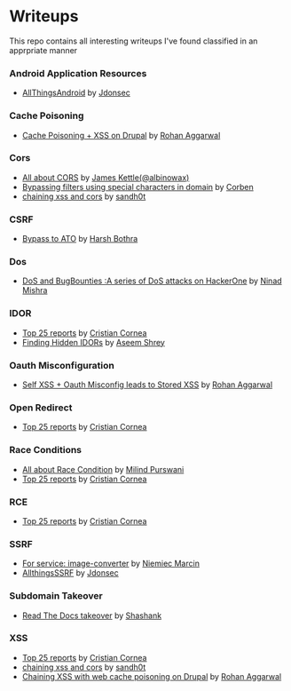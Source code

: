 # Writeups
This repo contains all interesting writeups I've found classified in an apprpriate manner

### Android Application Resources
- [AllThingsAndroid](https://github.com/jdonsec/AllThingsAndroid) by [Jdonsec](https://github.com/jdonsec)

### Cache Poisoning
- [Cache Poisoning + XSS on Drupal](https://medium.com/@nahoragg/chaining-cache-poisoning-to-stored-xss-b910076bda4f) by [Rohan Aggarwal](https://twitter.com/nahoragg)

### Cors
- [All about CORS](https://portswigger.net/research/exploiting-cors-misconfigurations-for-bitcoins-and-bounties) by [James Kettle(@albinowax)](https://twitter.com/albinowax)
- [Bypassing filters using special characters in domain](https://www.corben.io/tricky-CORS/) by [Corben](https://twitter.com/hacker_)
- [chaining xss and cors](https://medium.com/bugbountywriteup/think-outside-the-scope-advanced-cors-exploitation-techniques-dad019c68397) by [sandh0t](https://twitter.com/sandh0t)

### CSRF
-  [Bypass to ATO](https://medium.com/bugbountywriteup/lets-bypass-csrf-protection-password-confirmation-to-takeover-victim-accounts-d-4a21297847ff) by [Harsh Bothra](https://twitter.com/harshbothra_)

### Dos
- [DoS and BugBounties :A series of DoS attacks on HackerOne](https://medium.com/@NinadMishra/dos-and-bugbounties-a-series-of-dos-attacks-on-hackerone-9c8316e192c9) by [Ninad Mishra](https://medium.com/@NinadMishra)

### IDOR 
- [Top 25 reports](https://medium.com/@corneacristian/top-25-idor-bug-bounty-reports-ba8cd59ad331) by [Cristian Cornea](https://medium.com/@corneacristian)
- [Finding Hidden IDORs](https://medium.com/@aseem.shrey/attention-to-details-a-curious-case-of-multiple-idors-5a4417ba8848) by [Aseem Shrey](https://twitter.com/AseemShrey)

### Oauth Misconfiguration
- [Self XSS + Oauth Misconfig leads to Stored XSS](https://nahoragg.github.io/bugbounty/2019/01/27/Chaining-Tricky-OAuth-Exploitation-To-Stored-XSS.html) by [Rohan Aggarwal](https://twitter.com/nahoragg)

### Open Redirect
- [Top 25 reports](https://medium.com/@corneacristian/top-25-open-redirect-bug-bounty-reports-5ffe11788794) by [Cristian Cornea](https://medium.com/@corneacristian)

### Race Conditions 
- [All about Race Condition](https://pandaonair.com/2020/06/11/race-conditions-exploring-the-possibilities.html) by [Milind Purswani](https://twitter.com/MilindPurswani)
- [Top 25 reports](https://medium.com/@corneacristian/top-25-race-condition-bug-bounty-reports-84f9073bf9e5) by [Cristian Cornea](https://medium.com/@corneacristian)

### RCE
- [Top 25 reports](https://medium.com/@corneacristian/top-25-rce-bug-bounty-reports-bc9555cca7bc) by [Cristian Cornea](https://medium.com/@corneacristian)

### SSRF
- [For service: image-converter](https://medium.com/@xvnpw/from-in-regex-to-ssrf-part-1-31d5706854ef) by [Niemiec Marcin](https://twitter.com/xvnpw)
- [AllthingsSSRF](https://github.com/jdonsec/AllThingsSSRF) by [Jdonsec](https://github.com/jdonsec)

### Subdomain Takeover
- [Read The Docs takeover](https://blog.shashank.co/2020/07/subdomain-takeover-using-readthedocs.html) by [Shashank](https://twitter.com/cyberboyIndia)

### XSS
- [Top 25 reports](https://medium.com/@corneacristian/top-25-xss-bug-bounty-reports-b3c90e2288c8) by [Cristian Cornea](https://medium.com/@corneacristian)
- [chaining xss and cors](https://medium.com/bugbountywriteup/think-outside-the-scope-advanced-cors-exploitation-techniques-dad019c68397) by [sandh0t](https://twitter.com/sandh0t)
- [Chaining XSS with web cache poisoning on Drupal](https://medium.com/@nahoragg/chaining-cache-poisoning-to-stored-xss-b910076bda4f) by [Rohan Aggarwal](https://twitter.com/nahoragg)
